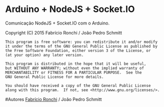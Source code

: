# Arduino + NodeJS + Socket.IO

Comunicação NodeJS + Socket.IO com o Arduino.

Copyright (C) 2015  Fabrício Ronchi / João Pedro Schmitt

    This program is free software: you can redistribute it and/or modify
    it under the terms of the GNU General Public License as published by
    the Free Software Foundation, either version 3 of the License, or
    (at your option) any later version.

    This program is distributed in the hope that it will be useful,
    but WITHOUT ANY WARRANTY; without even the implied warranty of
    MERCHANTABILITY or FITNESS FOR A PARTICULAR PURPOSE.  See the
    GNU General Public License for more details.

    You should have received a copy of the GNU General Public License
    along with this program.  If not, see <http://www.gnu.org/licenses/>.

#Autores
<a href="http://fabricioronchi.com">Fabrício Ronchi</a> / João Pedro Schmitt

